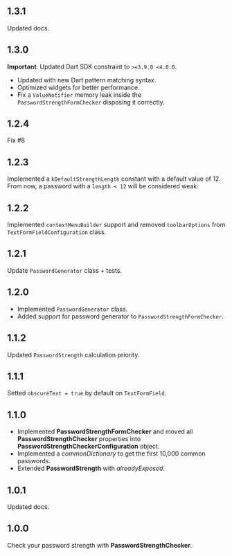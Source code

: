 ## 1.3.1
Updated docs.
## 1.3.0
**Important**: Updated Dart SDK constraint to `>=3.9.0 <4.0.0`.
- Updated with new Dart pattern matching syntax.
- Optimized widgets for better performance.
- Fix a `ValueNotifier` memory leak inside the `PasswordStrengthFormChecker` disposing it correctly.
## 1.2.4
Fix #8
## 1.2.3
Implemented a `kDefaultStrengthLength` constant with a default value of 12.
From now, a password with a `length < 12` will be considered weak.
## 1.2.2
Implemented `contextMenuBuilder` support and removed `toolbarOptions` from `TextFormFieldConfiguration` class.
## 1.2.1
Update `PasswordGenerator` class + tests.
## 1.2.0
- Implemented `PasswordGenerator` class.
- Added support for password generator to `PasswordStrengthFormChecker`.
## 1.1.2
Updated `PasswordStrength` calculation priority.
## 1.1.1
Setted `obscureText = true` by default on `TextFormField`.
## 1.1.0
- Implemented **PasswordStrengthFormChecker** and moved all **PasswordStrengthChecker** properties into **PasswordStrengthCheckerConfiguration** object.
- Implemented a *commonDictionary* to get the first 10,000 common passwords.
- Extended **PasswordStrength** with *alreadyExposed*.
## 1.0.1
Updated docs.
## 1.0.0
Check your password strength with **PasswordStrengthChecker**.
